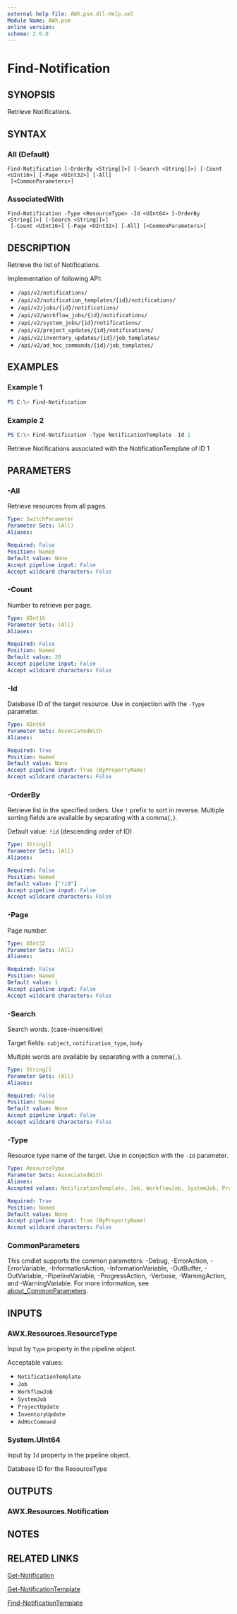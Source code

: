 ```yaml
---
external help file: AWX.psm.dll-Help.xml
Module Name: AWX.psm
online version:
schema: 2.0.0
---
```


# Find-Notification

## SYNOPSIS
Retrieve Notifications.

## SYNTAX

### All (Default)
```
Find-Notification [-OrderBy <String[]>] [-Search <String[]>] [-Count <UInt16>] [-Page <UInt32>] [-All]
 [<CommonParameters>]
```

### AssociatedWith
```
Find-Notification -Type <ResourceType> -Id <UInt64> [-OrderBy <String[]>] [-Search <String[]>]
 [-Count <UInt16>] [-Page <UInt32>] [-All] [<CommonParameters>]
```

## DESCRIPTION
Retrieve the list of Notifications.

Implementation of following API:  
- `/api/v2/notifications/`  
- `/api/v2/notification_templates/{id}/notifications/`  
- `/api/v2/jobs/{id}/notifications/`  
- `/api/v2/workflow_jobs/{id}/notifications/`  
- `/api/v2/system_jobs/{id}/notifications/`  
- `/api/v2/project_updates/{id}/notifications/`  
- `/api/v2/inventory_updates/{id}/job_templates/`  
- `/api/v2/ad_hoc_commands/{id}/job_templates/`  

## EXAMPLES

### Example 1
```powershell
PS C:\> Find-Notification
```

### Example 2
```powershell
PS C:\> Find-Notification -Type NotificationTemplate -Id 1
```

Retrieve Notifications associated with the NotificationTemplate of ID 1

## PARAMETERS

### -All
Retrieve resources from all pages.

```yaml
Type: SwitchParameter
Parameter Sets: (All)
Aliases:

Required: False
Position: Named
Default value: None
Accept pipeline input: False
Accept wildcard characters: False
```

### -Count
Number to retrieve per page.

```yaml
Type: UInt16
Parameter Sets: (All)
Aliases:

Required: False
Position: Named
Default value: 20
Accept pipeline input: False
Accept wildcard characters: False
```

### -Id
Datebase ID of the target resource.
Use in conjection with the `-Type` parameter.

```yaml
Type: UInt64
Parameter Sets: AssociatedWith
Aliases:

Required: True
Position: Named
Default value: None
Accept pipeline input: True (ByPropertyName)
Accept wildcard characters: False
```

### -OrderBy
Retrieve list in the specified orders.
Use `!` prefix to sort in reverse.
Multiple sorting fields are available by separating with a comma(`,`).

Default value: `!id` (descending order of ID)

```yaml
Type: String[]
Parameter Sets: (All)
Aliases:

Required: False
Position: Named
Default value: ["!id"]
Accept pipeline input: False
Accept wildcard characters: False
```

### -Page
Page number.

```yaml
Type: UInt32
Parameter Sets: (All)
Aliases:

Required: False
Position: Named
Default value: 1
Accept pipeline input: False
Accept wildcard characters: False
```

### -Search
Search words. (case-insensitive)

Target fields: `subject`, `notification_type`, `body`

Multiple words are available by separating with a comma(`,`).

```yaml
Type: String[]
Parameter Sets: (All)
Aliases:

Required: False
Position: Named
Default value: None
Accept pipeline input: False
Accept wildcard characters: False
```

### -Type
Resource type name of the target.
Use in conjection with the `-Id` parameter.

```yaml
Type: ResourceType
Parameter Sets: AssociatedWith
Aliases:
Accepted values: NotificationTemplate, Job, WorkflowJob, SystemJob, ProjectUpdate, InventoryUpdate, AdHocCommand

Required: True
Position: Named
Default value: None
Accept pipeline input: True (ByPropertyName)
Accept wildcard characters: False
```

### CommonParameters
This cmdlet supports the common parameters: -Debug, -ErrorAction, -ErrorVariable, -InformationAction, -InformationVariable, -OutBuffer, -OutVariable, -PipelineVariable, -ProgressAction, -Verbose, -WarningAction, and -WarningVariable. For more information, see [about_CommonParameters](http://go.microsoft.com/fwlink/?LinkID=113216).

## INPUTS

### AWX.Resources.ResourceType
Input by `Type` property in the pipeline object.

Acceptable values:  
- `NotificationTemplate`  
- `Job`  
- `WorkflowJob`  
- `SystemJob`  
- `ProjectUpdate`  
- `InventoryUpdate`  
- `AdHocCommand`  


### System.UInt64
Input by `Id` property in the pipeline object.

Database ID for the ResourceType

## OUTPUTS

### AWX.Resources.Notification
## NOTES

## RELATED LINKS

[Get-Notification](Get-Notification.md)

[Get-NotificationTemplate](Get-NotificationTemplate.md)

[Find-NotificationTemplate](Find-NotificationTemplate.md)
